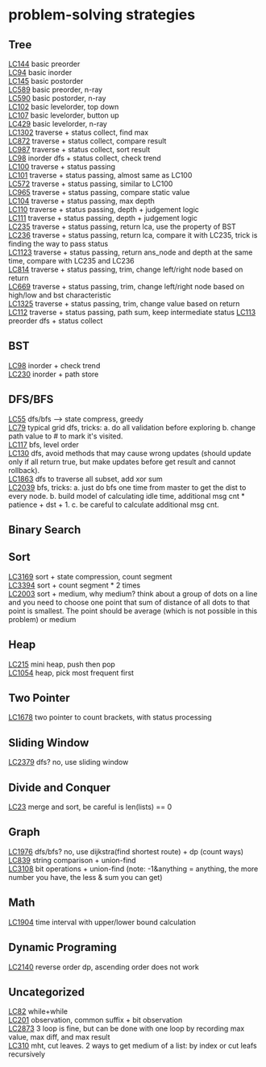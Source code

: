 # problem-solving strategies
## Tree
[LC144](https://leetcode.com/problems/binary-tree-preorder-traversal/) basic preorder  
[LC94](https://leetcode.com/problems/binary-tree-inorder-traversal/) basic inorder  
[LC145](https://leetcode.com/problems/binary-tree-postorder-traversal/) basic postorder  
[LC589](https://leetcode.com/problems/n-ary-tree-preorder-traversal) basic preorder, n-ray  
[LC590](https://leetcode.com/problems/n-ary-tree-postorder-traversal/) basic postorder, n-ray  
[LC102](https://leetcode.com/problems/binary-tree-level-order-traversal) basic levelorder, top down    
[LC107](https://leetcode.com/problems/binary-tree-level-order-traversal-ii) basic levelorder, button up  
[LC429](https://leetcode.com/problems/n-ary-tree-level-order-traversal/) basic levelorder, n-ray   
[LC1302](https://leetcode.com/problems/deepest-leaves-sum) traverse + status collect, find max  
[LC872](https://leetcode.com/problems/leaf-similar-trees/) traverse + status collect, compare result  
[LC987](https://leetcode.com/problems/vertical-order-traversal-of-a-binary-tree) traverse + status collect, sort result  
[LC98](https://leetcode.com/problems/validate-binary-search-tree) inorder dfs + status collect, check trend  
[LC100](https://leetcode.com/problems/same-tree/) traverse + status passing  
[LC101](https://leetcode.com/problems/symmetric-tree) traverse + status passing, almost same as LC100  
[LC572](https://leetcode.com/problems/subtree-of-another-tree) traverse + status passing, similar to LC100  
[LC965](https://leetcode.com/problems/univalued-binary-tree) traverse + status passing, compare static value  
[LC104](https://leetcode.com/problems/maximum-depth-of-binary-tree/) traverse + status passing, max depth  
[LC110](https://leetcode.com/problems/balanced-binary-tree) traverse + status passing, depth + judgement logic  
[LC111](https://leetcode.com/problems/minimum-depth-of-binary-tree) traverse + status passing, depth + judgement logic  
[LC235](https://leetcode.com/problems/lowest-common-ancestor-of-a-binary-search-tree) traverse + status passing, return lca, use the property of BST  
[LC236](https://leetcode.com/problems/lowest-common-ancestor-of-a-binary-tree) traverse + status passing, return lca, compare it with LC235, trick is finding the way to pass status  
[LC1123](https://leetcode.com/problems/lowest-common-ancestor-of-deepest-leaves) traverse + status passing, return ans_node and depth at the same time, compare with LC235 and LC236  
[LC814](https://leetcode.com/problems/binary-tree-pruning) traverse + status passing, trim, change left/right node based on return   
[LC669](https://leetcode.com/problems/trim-a-binary-search-tree) traverse + status passing, trim, change left/right node based on high/low and bst characteristic   
[LC1325](https://leetcode.com/problems/delete-leaves-with-a-given-value) traverse + status passing, trim, change value based on return  
[LC112](https://leetcode.com/problems/path-sum/) traverse + status passing, path sum, keep intermediate status
[LC113](https://leetcode.com/problems/path-sum-ii) preorder dfs + status collect  

## BST
[LC98](https://leetcode.com/problems/validate-binary-search-tree) inorder + check trend  
[LC230](https://leetcode.com/problems/kth-smallest-element-in-a-bst/) inorder + path store  

## DFS/BFS
[LC55](https://leetcode.com/problems/jump-game) dfs/bfs --> state compress, greedy  
[LC79](https://leetcode.com/problems/word-search) typical grid dfs, tricks: a. do all validation before exploring b. change path value to # to mark it's visited.  
[LC117](https://leetcode.com/problems/populating-next-right-pointers-in-each-node-ii) bfs, level order  
[LC130](https://leetcode.com/problems/surrounded-regions) dfs, avoid methods that may cause wrong updates (should update only if all return true, but make updates before get result and cannot rollback).  
[LC1863](https://leetcode.com/problems/sum-of-all-subset-xor-totals) dfs to traverse all subset, add xor sum  
[LC2039](https://leetcode.com/problems/the-time-when-the-network-becomes-idle/) bfs, tricks: a. just do bfs one time from master to get the dist to every node. b. build model of calculating idle time, additional msg cnt * patience + dst + 1. c. be careful to calculate additional msg cnt.  

## Binary Search

## Sort
[LC3169](https://leetcode.com/problems/count-days-without-meetings) sort + state compression, count segment  
[LC3394](https://leetcode.com/problems/check-if-grid-can-be-cut-into-sections) sort + count segment * 2 times  
[LC2003](https://leetcode.com/problems/minimum-operations-to-make-a-uni-value-grid) sort + medium, why medium? think about a group of dots on a line and you need to choose one point that sum of distance of all dots to that point is smallest. The point should be average (which is not possible in this problem) or medium  

## Heap
[LC215](https://leetcode.com/problems/kth-largest-element-in-an-array) mini heap, push then pop  
[LC1054](https://leetcode.com/problems/distant-barcodes) heap, pick most frequent first 

## Two Pointer
[LC1678](https://leetcode.com/problems/goal-parser-interpretation) two pointer to count brackets, with status processing

## Sliding Window
[LC2379](https://leetcode.com/problems/minimum-recolors-to-get-k-consecutive-black-blocks) dfs? no, use sliding window  

## Divide and Conquer
[LC23](https://leetcode.com/problems/merge-k-sorted-lists) merge and sort, be careful is len(lists) == 0  

## Graph
[LC1976](https://leetcode.com/problems/number-of-ways-to-arrive-at-destination) dfs/bfs? no, use dijkstra(find shortest route) + dp (count ways)  
[LC839](https://leetcode.com/problems/similar-string-groups) string comparison + union-find  
[LC3108](https://leetcode.com/problems/minimum-cost-walk-in-weighted-graph) bit operations + union-find (note: -1&anything = anything, the more number you have, the less & sum you can get)  

## Math
[LC1904](https://leetcode.com/problems/the-number-of-full-rounds-you-have-played) time interval with upper/lower bound calculation  

## Dynamic Programing
[LC2140](https://leetcode.com/problems/solving-questions-with-brainpower) reverse order dp, ascending order does not work  


## Uncategorized
[LC82](https://leetcode.com/problems/remove-duplicates-from-sorted-list-ii) while+while   
[LC201](https://leetcode.com/problems/bitwise-and-of-numbers-range) observation, common suffix + bit observation  
[LC2873](https://leetcode.com/problems/maximum-value-of-an-ordered-triplet-i) 3 loop is fine, but can be done with one loop by recording max value, max diff, and max result  
[LC310](https://leetcode.com/problems/minimum-height-trees) mht, cut leaves. 2 ways to get medium of a list: by index or cut leafs recursively  
